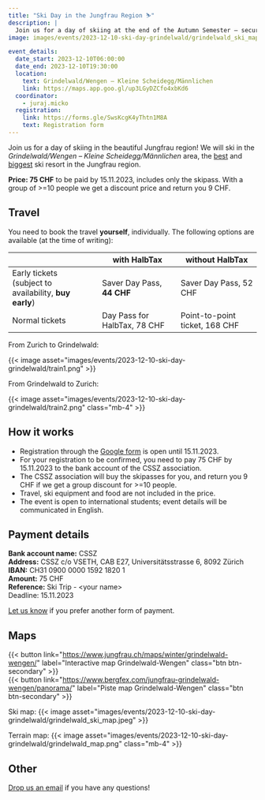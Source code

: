 ```yaml
---
title: "Ski Day in the Jungfrau Region ⛷️"
description: |
  Join us for a day of skiing at the end of the Autumn Semester – secure your cheap tickets now!
image: images/events/2023-12-10-ski-day-grindelwald/grindelwald_ski_map.jpeg

event_details:
  date_start: 2023-12-10T06:00:00
  date_end: 2023-12-10T19:30:00
  location:
    text: Grindelwald/Wengen – Kleine Scheidegg/Männlichen
    link: https://maps.app.goo.gl/up3LGyDZCfo4xbKd6
  coordinator:
    - juraj.micko
  registration:
    link: https://forms.gle/SwsKcgK4yThtn1M8A
    text: Registration form
---
```


Join us for a day of skiing in the beautiful Jungfrau region! We will ski in the _Grindelwald/Wengen – Kleine Scheidegg/Männlichen_ area, the [best](https://www.skiresort.info/best-ski-resorts/jungfrau-region/) and [biggest](https://www.skiresort.info/ski-resorts/jungfrau-region/sorted/slope-length/) ski resort in the Jungfrau region.

**Price: 75 CHF** to be paid by 15.11.2023, includes only the skipass. With a group of >=10 people we get a discount price and return you 9 CHF.

## Travel

You need to book the travel **yourself**, individually. The following options are available (at the time of writing):

|                                                           | with HalbTax                 | without HalbTax                |
|-----------------------------------------------------------|------------------------------|--------------------------------|
| Early tickets<br>(subject to availability, **buy early**) | Saver Day Pass, **44 CHF**   | Saver Day Pass, 52 CHF         | 
| Normal tickets                                            | Day Pass for HalbTax, 78 CHF | Point-to-point ticket, 168 CHF |

From Zurich to Grindelwald:

{{< image asset="images/events/2023-12-10-ski-day-grindelwald/train1.png" >}}

From Grindelwald to Zurich:

{{< image asset="images/events/2023-12-10-ski-day-grindelwald/train2.png" class="mb-4" >}}


## How it works

* Registration through the [Google form](https://forms.gle/SwsKcgK4yThtn1M8A) is open until 15.11.2023.
* For your registration to be confirmed, you need to pay 75 CHF by 15.11.2023 to the bank account of the CSSZ association.
* The CSSZ association will buy the skipasses for you, and return you 9 CHF if we get a group discount for >=10 people.
* Travel, ski equipment and food are not included in the price.
* The event is open to international students; event details will be communicated in English.


## Payment details

**Bank account name:** CSSZ<br>
**Address:** CSSZ c/o VSETH, CAB E27, Universitätsstrasse 6, 8092 Zürich<br>
**IBAN:** CH31 0900 0000 1592 1820 1<br>
**Amount:** 75 CHF<br>
**Reference:** Ski Trip - &lt;your name&gt;<br>
Deadline: 15.11.2023

[Let us know](mailto:info@cssz.ch) if you prefer another form of payment.


## Maps

{{< button link="https://www.jungfrau.ch/maps/winter/grindelwald-wengen/" label="Interactive map Grindelwald-Wengen" class="btn btn-secondary" >}}  
{{< button link="https://www.bergfex.com/jungfrau-grindelwald-wengen/panorama/" label="Piste map Grindelwald-Wengen" class="btn btn-secondary" >}}

Ski map:
{{< image asset="images/events/2023-12-10-ski-day-grindelwald/grindelwald_ski_map.jpeg" >}}

Terrain map:
{{< image asset="images/events/2023-12-10-ski-day-grindelwald/grindelwald_map.png" class="mb-4" >}}


## Other

[Drop us an email](mailto:info@cssz.ch) if you have any questions!
